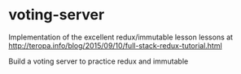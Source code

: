 # voting-server
Implementation of the excellent redux/immutable lesson lessons at http://teropa.info/blog/2015/09/10/full-stack-redux-tutorial.html

Build a voting server to practice redux and immutable

